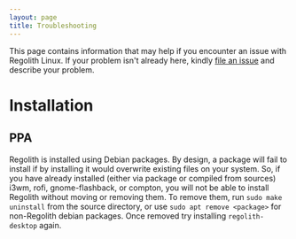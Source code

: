 ```yaml
---
layout: page
title: Troubleshooting
---
```


This page contains information that may help if you encounter an issue with Regolith Linux. If your problem isn't already here, kindly [file an issue](https://github.com/regolith-linux/regolith-desktop/issues) and describe your problem.

# Installation

## PPA

Regolith is installed using Debian packages. By design, a package will fail to install if by installing it would overwrite existing files on your system.  So, if you have already installed (either via package or compiled from sources) i3wm, rofi, gnome-flashback, or compton, you will not be able to install Regolith without moving or removing them.  To remove them, run `sudo make uninstall` from the source directory, or use `sudo apt remove <package>` for non-Regolith debian packages.  Once removed try installing `regolith-desktop` again.
